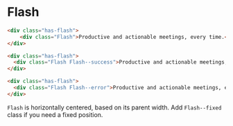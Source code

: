 # Flash

```html
<div class="has-flash">
	<div class="Flash">Productive and actionable meetings, every time.</div>
</div>
```

```html
<div class="has-flash">
  <div class="Flash Flash--success">Productive and actionable meetings, every time.</div>
</div>
```

```html
<div class="has-flash">
  <div class="Flash Flash--error">Productive and actionable meetings, every time.</div>
</div>
```

`Flash` is horizontally centered, based on its parent width. Add `Flash--fixed` class if you need a fixed position.
